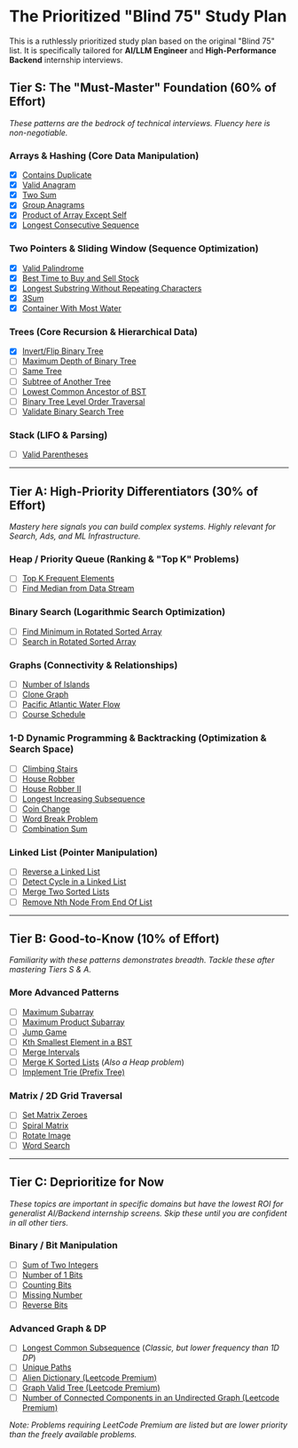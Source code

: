 # The Prioritized "Blind 75" Study Plan

This is a ruthlessly prioritized study plan based on the original "Blind 75" list. It is specifically tailored for **AI/LLM Engineer** and **High-Performance Backend** internship interviews.

## Tier S: The "Must-Master" Foundation (60% of Effort)

_These patterns are the bedrock of technical interviews. Fluency here is non-negotiable._

### **Arrays & Hashing (Core Data Manipulation)**

- [x] [Contains Duplicate](https://leetcode.com/problems/contains-duplicate/)
- [x] [Valid Anagram](https://leetcode.com/problems/valid-anagram/)
- [x] [Two Sum](https://leetcode.com/problems/two-sum/)
- [x] [Group Anagrams](https://leetcode.com/problems/group-anagrams/)
- [x] [Product of Array Except Self](https://leetcode.com/problems/product-of-array-except-self/)
- [x] [Longest Consecutive Sequence](https://leetcode.com/problems/longest-consecutive-sequence/)

### **Two Pointers & Sliding Window (Sequence Optimization)**

- [x] [Valid Palindrome](https://leetcode.com/problems/valid-palindrome/)
- [x] [Best Time to Buy and Sell Stock](https://leetcode.com/problems/best-time-to-buy-and-sell-stock/)
- [x] [Longest Substring Without Repeating Characters](https://leetcode.com/problems/longest-substring-without-repeating-characters/)
- [x] [3Sum](https://leetcode.com/problems/3sum/)
- [x] [Container With Most Water](https://leetcode.com/problems/container-with-most-water/)

### **Trees (Core Recursion & Hierarchical Data)**

- [x] [Invert/Flip Binary Tree](https://leetcode.com/problems/invert-binary-tree/)
- [ ] [Maximum Depth of Binary Tree](https://leetcode.com/problems/maximum-depth-of-binary-tree/)
- [ ] [Same Tree](https://leetcode.com/problems/same-tree/)
- [ ] [Subtree of Another Tree](https://leetcode.com/problems/subtree-of-another-tree/)
- [ ] [Lowest Common Ancestor of BST](https://leetcode.com/problems/lowest-common-ancestor-of-a-binary-search-tree/)
- [ ] [Binary Tree Level Order Traversal](https://leetcode.com/problems/binary-tree-level-order-traversal/)
- [ ] [Validate Binary Search Tree](https://leetcode.com/problems/validate-binary-search-tree/)

### **Stack (LIFO & Parsing)**

- [ ] [Valid Parentheses](https://leetcode.com/problems/valid-parentheses/)

---

## Tier A: High-Priority Differentiators (30% of Effort)

_Mastery here signals you can build complex systems. Highly relevant for Search, Ads, and ML Infrastructure._

### **Heap / Priority Queue (Ranking & "Top K" Problems)**

- [ ] [Top K Frequent Elements](https://leetcode.com/problems/top-k-frequent-elements/)
- [ ] [Find Median from Data Stream](https://leetcode.com/problems/find-median-from-data-stream/)

### **Binary Search (Logarithmic Search Optimization)**

- [ ] [Find Minimum in Rotated Sorted Array](https://leetcode.com/problems/find-minimum-in-rotated-sorted-array/)
- [ ] [Search in Rotated Sorted Array](https://leetcode.com/problems/search-in-rotated-sorted-array/)

### **Graphs (Connectivity & Relationships)**

- [ ] [Number of Islands](https://leetcode.com/problems/number-of-islands/)
- [ ] [Clone Graph](https://leetcode.com/problems/clone-graph/)
- [ ] [Pacific Atlantic Water Flow](https://leetcode.com/problems/pacific-atlantic-water-flow/)
- [ ] [Course Schedule](https://leetcode.com/problems/course-schedule/)

### **1-D Dynamic Programming & Backtracking (Optimization & Search Space)**

- [ ] [Climbing Stairs](https://leetcode.com/problems/climbing-stairs/)
- [ ] [House Robber](https://leetcode.com/problems/house-robber/)
- [ ] [House Robber II](https://leetcode.com/problems/house-robber-ii/)
- [ ] [Longest Increasing Subsequence](https://leetcode.com/problems/longest-increasing-subsequence/)
- [ ] [Coin Change](https://leetcode.com/problems/coin-change/)
- [ ] [Word Break Problem](https://leetcode.com/problems/word-break/)
- [ ] [Combination Sum](https://leetcode.com/problems/combination-sum-iv/)

### **Linked List (Pointer Manipulation)**

- [ ] [Reverse a Linked List](https://leetcode.com/problems/reverse-linked-list/)
- [ ] [Detect Cycle in a Linked List](https://leetcode.com/problems/linked-list-cycle/)
- [ ] [Merge Two Sorted Lists](https://leetcode.com/problems/merge-two-sorted-lists/)
- [ ] [Remove Nth Node From End Of List](https://leetcode.com/problems/remove-nth-node-from-end-of-list/)

---

## Tier B: Good-to-Know (10% of Effort)

_Familiarity with these patterns demonstrates breadth. Tackle these after mastering Tiers S & A._

### **More Advanced Patterns**

- [ ] [Maximum Subarray](https://leetcode.com/problems/maximum-subarray/)
- [ ] [Maximum Product Subarray](https://leetcode.com/problems/maximum-product-subarray/)
- [ ] [Jump Game](https://leetcode.com/problems/jump-game/)
- [ ] [Kth Smallest Element in a BST](https://leetcode.com/problems/kth-smallest-element-in-a-bst/)
- [ ] [Merge Intervals](https://leetcode.com/problems/merge-intervals/)
- [ ] [Merge K Sorted Lists](https://leetcode.com/problems/merge-k-sorted-lists/) (_Also a Heap problem_)
- [ ] [Implement Trie (Prefix Tree)](https://leetcode.com/problems/implement-trie-prefix-tree/)

### **Matrix / 2D Grid Traversal**

- [ ] [Set Matrix Zeroes](https://leetcode.com/problems/set-matrix-zeroes/)
- [ ] [Spiral Matrix](https://leetcode.com/problems/spiral-matrix/)
- [ ] [Rotate Image](https://leetcode.com/problems/rotate-image/)
- [ ] [Word Search](https://leetcode.com/problems/word-search/)

---

## Tier C: Deprioritize for Now

_These topics are important in specific domains but have the lowest ROI for generalist AI/Backend internship screens. Skip these until you are confident in all other tiers._

### **Binary / Bit Manipulation**

- [ ] [Sum of Two Integers](https://leetcode.com/problems/sum-of-two-integers/)
- [ ] [Number of 1 Bits](https://leetcode.com/problems/number-of-1-bits/)
- [ ] [Counting Bits](https://leetcode.com/problems/counting-bits/)
- [ ] [Missing Number](https://leetcode.com/problems/missing-number/)
- [ ] [Reverse Bits](https://leetcode.com/problems/reverse-bits/)

### **Advanced Graph & DP**

- [ ] [Longest Common Subsequence](https://leetcode.com/problems/longest-common-subsequence/) (_Classic, but lower frequency than 1D DP_)
- [ ] [Unique Paths](https://leetcode.com/problems/unique-paths/)
- [ ] [Alien Dictionary (Leetcode Premium)](https://leetcode.com/problems/alien-dictionary/)
- [ ] [Graph Valid Tree (Leetcode Premium)](https://leetcode.com/problems/graph-valid-tree/)
- [ ] [Number of Connected Components in an Undirected Graph (Leetcode Premium)](https://leetcode.com/problems/number-of-connected-components-in-an-undirected-graph/)

_Note: Problems requiring LeetCode Premium are listed but are lower priority than the freely available problems._
